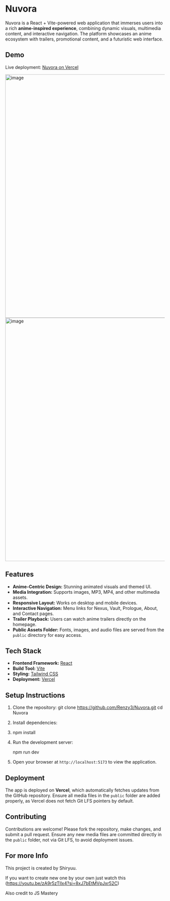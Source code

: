 # Nuvora

Nuvora is a React + Vite-powered web application that immerses users into a rich **anime-inspired experience**, combining dynamic visuals, multimedia content, and interactive navigation. The platform showcases an anime ecosystem with trailers, promotional content, and a futuristic web interface.

## Demo

Live deployment: [Nuvora on Vercel](https://nuvora-two.vercel.app)

<img width="1366" height="768" alt="image" src="https://github.com/user-attachments/assets/0dea7f24-2f1e-430a-ac88-4029acdc366c" />


<img width="1366" height="768" alt="image" src="https://github.com/user-attachments/assets/28dcf0b0-44e5-463e-adcc-fe788feb3ee2" />



## Features

- **Anime-Centric Design:** Stunning animated visuals and themed UI.
- **Media Integration:** Supports images, MP3, MP4, and other multimedia assets.
- **Responsive Layout:** Works on desktop and mobile devices.
- **Interactive Navigation:** Menu links for Nexus, Vault, Prologue, About, and Contact pages.
- **Trailer Playback:** Users can watch anime trailers directly on the homepage.
- **Public Assets Folder:** Fonts, images, and audio files are served from the `public` directory for easy access.

## Tech Stack

- **Frontend Framework:** [React](https://reactjs.org/)
- **Build Tool:** [Vite](https://vitejs.dev/)
- **Styling:** [Tailwind CSS](https://tailwindcss.com/)
- **Deployment:** [Vercel](https://vercel.com/)

## Setup Instructions

1. Clone the repository:
   git clone https://github.com/Renzy3/Nuvora.git
   cd Nuvora

2. Install dependencies:
3. 
   npm install

4. Run the development server:

   npm run dev


5. Open your browser at `http://localhost:5173` to view the application.

## Deployment

The app is deployed on **Vercel**, which automatically fetches updates from the GitHub repository. Ensure all media files in the `public` folder are added properly, as Vercel does not fetch Git LFS pointers by default.

## Contributing

Contributions are welcome! Please fork the repository, make changes, and submit a pull request. Ensure any new media files are committed directly in the `public` folder, not via Git LFS, to avoid deployment issues.

## For more Info

This project is created by Shiryuu. 

If you want to  create new one by your own just watch this (https://youtu.be/zA9r5zTllx4?si=8xJ7bEtMVpJxr52C)

Also credit to JS Mastery
